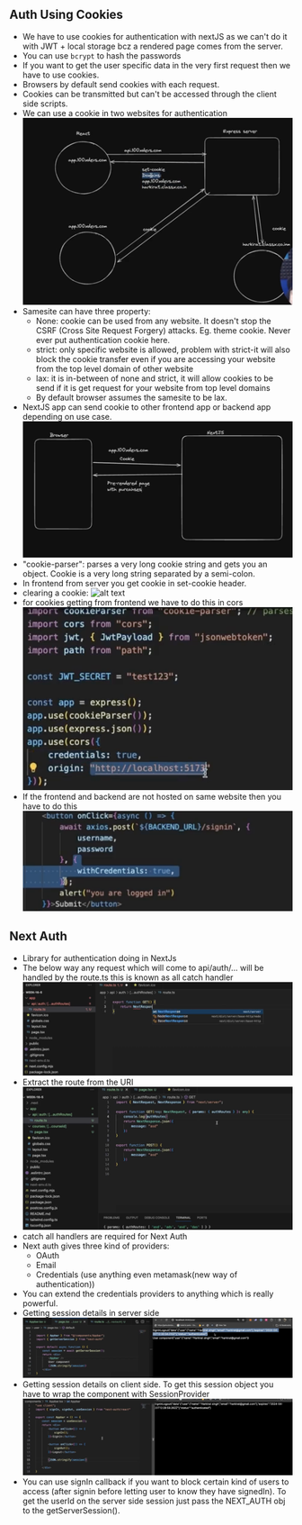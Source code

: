 ## Auth Using Cookies

- We have to use cookies for authentication with nextJS as we can't do it with JWT + local storage bcz a rendered page comes from the server.
- You can use `bcrypt` to hash the passwords
- If you want to get the user specific data in the very first request then we have to use cookies.
- Browsers by default send cookies with each request.
- Cookies can be transmitted but can't be accessed through the client side scripts.
- We can use a cookie in two websites for authentication
  ![alt text](img/image.png)
- Samesite can have three property:
  - None: cookie can be used from any website. It doesn't stop the CSRF (Cross Site Request Forgery) attacks. Eg. theme cookie. Never ever put authentication cookie here.
  - strict: only specific website is allowed, problem with strict-it will also block the cookie transfer even if you are accessing your website from the top level domain of other website
  - lax: it is in-between of none and strict, it will allow cookies to be send if it is get request for your website from top level domains
  - By default browser assumes the samesite to be lax.
- NextJS app can send cookie to other frontend app or backend app depending on use case.
  ![alt text](img/image-1.png)
- "cookie-parser": parses a very long cookie string and gets you an object. Cookie is a very long string separated by a semi-colon.
- In frontend from server you get cookie in set-cookie header.
- clearing a cookie:
  ![alt text](<img/Screenshot 2024-04-09 at 4.55.39 PM.png>)
- for cookies getting from frontend we have to do this in cors
  ![alt text](img/image-2.png)
- If the frontend and backend are not hosted on same website then you have to do this
  ![alt text](img/image-3.png)

## Next Auth

- Library for authentication doing in NextJs
- The below way any request which will come to api/auth/... will be handled by the route.ts this is known as all catch handler
  ![alt text](img/image-4.png)
- Extract the route from the URI
  ![alt text](img/image-5.png)
- catch all handlers are required for Next Auth
- Next auth gives three kind of providers:
  - OAuth
  - Email
  - Credentials (use anything even metamask(new way of authentication))
- You can extend the credentials providers to anything which is really powerful.
- Getting session details in server side
  ![alt text](img/image-6.png)
- Getting session details on client side. To get this session object you have to wrap the component with SessionProvider
  ![alt text](img/image-7.png)
- You can use signIn callback if you want to block certain kind of users to access (after signin before letting user to know they have signedIn). To get the userId on the server side session just pass the NEXT_AUTH obj to the getServerSession().

